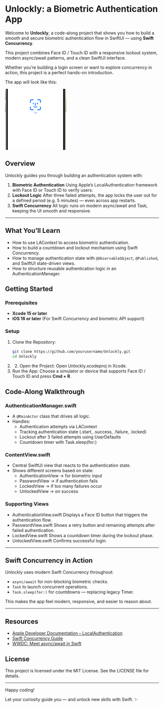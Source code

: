 # Unlockly: a Biometric Authentication App

Welcome to **Unlockly**, a code-along project that shows you how to build a smooth and secure biometric authentication flow in SwiftUI — using **Swift Concurrency**.

This project combines Face ID / Touch ID with a responsive lockout system, modern async/await patterns, and a clean SwiftUI interface.

Whether you’re building a login screen or want to explore concurrency in action, this project is a perfect hands-on introduction.

  

The app will look like this:

![Unlockly](merged.gif)

## Overview

Unlockly guides you through building an authentication system with:

1. **Biometric Authentication**
    Using Apple’s LocalAuthentication framework with Face ID or Touch ID to verify users.
2. **Lockout Logic**
    After three failed attempts, the app locks the user out for a defined period (e.g. 5 minutes) — even across app restarts.
3. **Swift Concurrency**
    All logic runs on modern async/await and Task, keeping the UI smooth and responsive.

---

## **What You’ll Learn**

- How to use LAContext to access biometric authentication.
- How to build a countdown and lockout mechanism using Swift Concurrency.
- How to manage authentication state with `@ObservableObject`, `@Published`, and SwiftUI state-driven views.
- How to structure reusable authentication logic in an AuthenticationManager.


## Getting Started

### **Prerequisites**

- **Xcode 15 or later**
- **iOS 16 or later**
    (For Swift Concurrency and biometric API support)

### Setup

1. Clone the Repository:
   ```bash
   git clone https://github.com/yourusername/Unlockly.git
   cd Unlockly
   ```
2. 2. Open the Project:
    Open Unlockly.xcodeproj in Xcode.
3. Run the App:
    Choose a simulator or device that supports Face ID / Touch ID and press **Cmd + R**.

## Code-Along Walkthrough

### AuthenticationManager.swift

- A `@MainActor` class that drives all logic.
- Handles:
    - Authentication attempts via LAContext
    - Tracking authentication state (.start, .success, .failure, .locked)
    - Lockout after 3 failed attempts using UserDefaults
    - Countdown timer with Task.sleep(for:)

### ContentView.swift

- Central SwiftUI view that reacts to the authentication state.
- Shows different screens based on state:
    - AuthenticationView → for biometric input
    - PasswordView → if authentication fails
    - LockedView → if too many failures occur
    - UnlockedView → on success

### Supporting Views

- AuthenticationView.swift
    Displays a Face ID button that triggers the authentication flow.
- PasswordView.swift
    Shows a retry button and remaining attempts after failed authentication.
- LockedView.swift 
    Shows a countdown timer during the lockout phase.
- UnlockedView.swift 
    Confirms successful login.

---

## Swift Concurrency in Action

Unlockly uses modern Swift Concurrency throughout:
- `async/await` for non-blocking biometric checks.
- `Task` to launch concurrent operations.
- `Task.sleep(for:)` for countdowns — replacing legacy Timer.

This makes the app feel modern, responsive, and easier to reason about.

---

## Resources

- [Apple Developer Documentation – LocalAuthentication](https://developer.apple.com/documentation/localauthentication)
- [Swift Concurrency Guide](https://developer.apple.com/documentation/swift/swift_concurrency)
- [WWDC: Meet async/await in Swift](https://developer.apple.com/videos/play/wwdc2021/10132/)

## License

This project is licensed under the MIT License. See the LICENSE file for details.

---

Happy coding!

Let your curiosity guide you — and unlock new skills with Swift. ✨